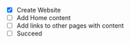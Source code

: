 - [x] Create Website
- [ ] Add Home content
- [ ] Add links to other pages with content
- [ ] Succeed
